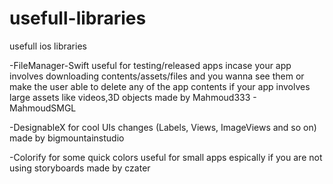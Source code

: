 # usefull-libraries
usefull ios libraries

-FileManager-Swift useful for testing/released apps incase your app involves downloading contents/assets/files and you wanna see them or make the user able to delete any of the app contents if your app involves large assets like videos,3D objects made by Mahmoud333 - MahmoudSMGL

-DesignableX for cool UIs changes (Labels, Views, ImageViews and so on) made by bigmountainstudio

-Colorify for some quick colors useful for small apps espically if you are not using storyboards made by czater

